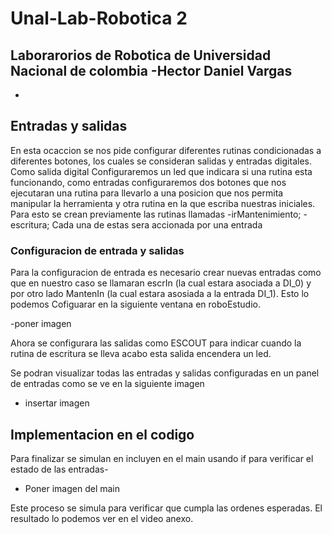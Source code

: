 # Unal-Lab-Robotica 2
Laborarorios de Robotica de  Universidad Nacional de colombia
-Hector Daniel Vargas
-
-

## Entradas y salidas 


En esta ocaccion se nos pide  configurar diferentes rutinas condicionadas a diferentes botones, los cuales se consideran salidas y entradas digitales.
Como salida digital Configuraremos un led que indicara si una rutina esta funcionando, como entradas configuraremos dos botones que nos ejecutaran una rutina para llevarlo a una posicion que nos permita manipular la herramienta y otra rutina en la que escriba nuestras iniciales.
Para esto se crean previamente las rutinas llamadas 
-irMantenimiento; 
-escritura;
Cada una de estas sera accionada por una entrada

### Configuracion de entrada y salidas


Para la configuracion de entrada es necesario crear nuevas entradas como  que en nuestro caso se llamaran escrIn (la cual estara asociada a DI_0)  y por otro lado MantenIn (la cual estara asosiada a la entrada DI_1). Esto lo podemos Cofiguarar en la siguiente ventana en roboEstudio.

-poner imagen

Ahora se configurara las salidas como ESCOUT para indicar cuando la rutina de escritura se lleva acabo esta salida encendera un led. 

Se podran visualizar todas las entradas y salidas configuradas en un panel de entradas como se ve en la siguiente imagen 

- insertar imagen 

## Implementacion en el codigo

Para finalizar se simulan en incluyen en el main usando if para verificar el estado de las entradas-

- Poner imagen del main 

Este proceso se simula para verificar que cumpla las ordenes esperadas. El resultado lo podemos ver en el video anexo. 


